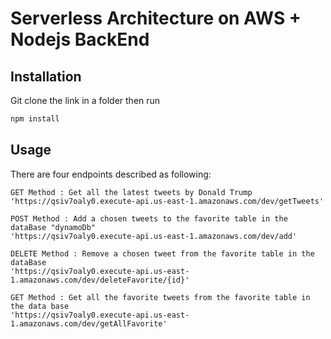 # Serverless Architecture on AWS + Nodejs BackEnd



## Installation

Git clone the link in a folder then run

```bash
npm install
```

## Usage


There are four endpoints described as following:
```
GET Method : Get all the latest tweets by Donald Trump
'https://qsiv7oaly0.execute-api.us-east-1.amazonaws.com/dev/getTweets'
```
```
POST Method : Add a chosen tweets to the favorite table in the dataBase "dynamoDb" 
'https://qsiv7oaly0.execute-api.us-east-1.amazonaws.com/dev/add'
```
```
DELETE Method : Remove a chosen tweet from the favorite table in the dataBase 
'https://qsiv7oaly0.execute-api.us-east-1.amazonaws.com/dev/deleteFavorite/{id}'
```
```
GET Method : Get all the favorite tweets from the favorite table in the data base
'https://qsiv7oaly0.execute-api.us-east-1.amazonaws.com/dev/getAllFavorite'
```
##